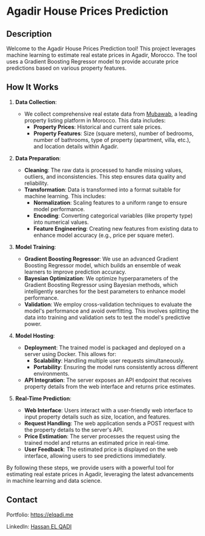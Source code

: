 # Agadir House Prices Prediction

## Description

Welcome to the Agadir House Prices Prediction tool! This project leverages machine learning to estimate real estate prices in Agadir, Morocco. The tool uses a Gradient Boosting Regressor model to provide accurate price predictions based on various property features.

## How It Works

1. **Data Collection**: 
   - We collect comprehensive real estate data from [Mubawab](https://www.mubawab.ma/), a leading property listing platform in Morocco. This data includes:
     - **Property Prices**: Historical and current sale prices.
     - **Property Features**: Size (square meters), number of bedrooms, number of bathrooms, type of property (apartment, villa, etc.), and location details within Agadir.

2. **Data Preparation**: 
   - **Cleaning**: The raw data is processed to handle missing values, outliers, and inconsistencies. This step ensures data quality and reliability.
   - **Transformation**: Data is transformed into a format suitable for machine learning. This includes:
     - **Normalization**: Scaling features to a uniform range to ensure model performance.
     - **Encoding**: Converting categorical variables (like property type) into numerical values.
     - **Feature Engineering**: Creating new features from existing data to enhance model accuracy (e.g., price per square meter).

3. **Model Training**: 
   - **Gradient Boosting Regressor**: We use an advanced Gradient Boosting Regressor model, which builds an ensemble of weak learners to improve prediction accuracy.
   - **Bayesian Optimization**: We optimize hyperparameters of the Gradient Boosting Regressor using Bayesian methods, which intelligently searches for the best parameters to enhance model performance.
   - **Validation**: We employ cross-validation techniques to evaluate the model's performance and avoid overfitting. This involves splitting the data into training and validation sets to test the model's predictive power.

4. **Model Hosting**: 
   - **Deployment**: The trained model is packaged and deployed on a server using Docker. This allows for:
     - **Scalability**: Handling multiple user requests simultaneously.
     - **Portability**: Ensuring the model runs consistently across different environments.
   - **API Integration**: The server exposes an API endpoint that receives property details from the web interface and returns price estimates.

5. **Real-Time Prediction**: 
   - **Web Interface**: Users interact with a user-friendly web interface to input property details such as size, location, and features.
   - **Request Handling**: The web application sends a POST request with the property details to the server's API.
   - **Price Estimation**: The server processes the request using the trained model and returns an estimated price in real-time.
   - **User Feedback**: The estimated price is displayed on the web interface, allowing users to see predictions immediately.

By following these steps, we provide users with a powerful tool for estimating real estate prices in Agadir, leveraging the latest advancements in machine learning and data science.


## Contact
Portfolio: https://elqadi.me

LinkedIn: [Hassan EL QADI](https://www.linkedin.com/in/el-qadi/)

